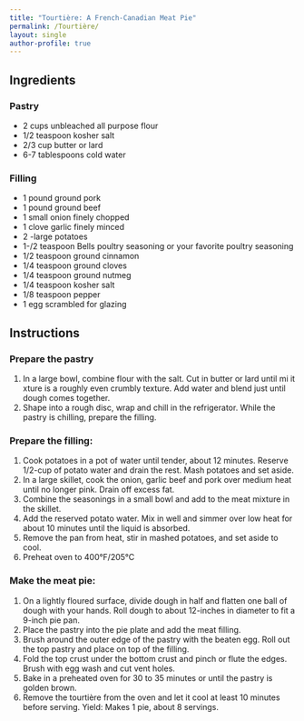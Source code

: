 ```yaml
---
title: "Tourtière: A French-Canadian Meat Pie"
permalink: /Tourtière/
layout: single
author-profile: true
---
```

## Ingredients
### Pastry
- 2 cups unbleached all purpose flour
- 1/2 teaspoon kosher salt
- 2/3 cup butter or lard
- 6-7 tablespoons cold water
### Filling
- 1 pound ground pork
- 1 pound ground beef
- 1 small onion finely chopped
- 1 clove garlic finely minced
- 2 -large potatoes
- 1-/2 teaspoon Bells poultry seasoning or your favorite poultry seasoning
- 1/2 teaspoon ground cinnamon
- 1/4 teaspoon ground cloves
- 1/4 teaspoon ground nutmeg
- 1/4 teaspoon kosher salt
- 1/8 teaspoon pepper
- 1 egg scrambled for glazing

## Instructions
### Prepare the pastry
1. In a large bowl, combine flour with the salt. Cut in butter or lard until mi it xture is a roughly even crumbly texture. Add water and blend just until dough comes together.
2. Shape into a rough disc, wrap and chill in the refrigerator. While the pastry is chilling, prepare the filling.

### Prepare the filling:
1. Cook potatoes in a pot of water until tender, about 12 minutes. Reserve 1/2-cup of potato water and drain the rest. Mash potatoes and set aside.
2. In a large skillet, cook the onion, garlic beef and pork over medium heat until no longer pink. Drain off excess fat. 
3. Combine the seasonings in a small bowl and add to the meat mixture in the skillet.
4. Add the reserved potato water. Mix in well and simmer over low heat for about 10 minutes until the liquid is absorbed. 
5. Remove the pan from heat, stir in mashed potatoes, and set aside to cool.
6. Preheat oven to 400°F/205°C

### Make the meat pie:
1. On a lightly floured surface, divide dough in half and flatten one ball of dough with your hands. Roll dough to about 12-inches in diameter to fit a 9-inch pie pan. 
2. Place the pastry into the pie plate and add the meat filling.
3. Brush around the outer edge of the pastry with the beaten egg. Roll out the top pastry and place on top of the filling.
4. Fold the top crust under the bottom crust and pinch or flute the edges. Brush with egg wash and cut vent holes.
5. Bake in a preheated oven for 30 to 35 minutes or until the pastry is golden brown.
6. Remove the tourtière from the oven and let it cool at least 10 minutes before serving. Yield: Makes 1 pie, about 8 servings.
